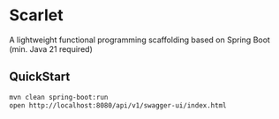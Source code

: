 # Scarlet
A lightweight functional programming scaffolding based on Spring Boot (min. Java 21 required)

## QuickStart

```bash
mvn clean spring-boot:run
open http://localhost:8080/api/v1/swagger-ui/index.html
```
